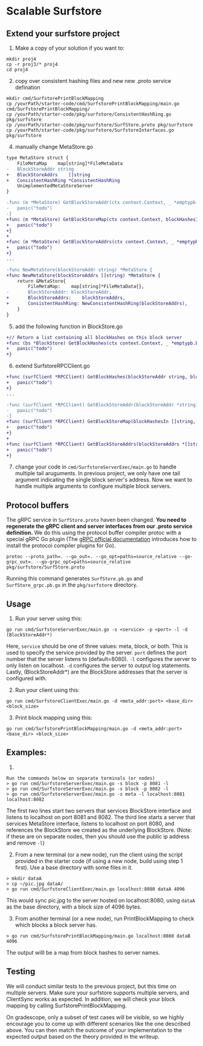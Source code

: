 # Scalable Surfstore

## Extend your surfstore project
1. Make a copy of your solution if you want to:
```shell
mkdir proj4
cp -r proj3/* proj4
cd proj4
```

2. copy over consistent hashing files and new new .proto service defination
```shell
mkdir cmd/SurfstorePrintBlockMapping
cp /yourPath/starter-code/cmd/SurfstorePrintBlockMapping/main.go cmd/SurfstorePrintBlockMapping/
cp /yourPath/starter-code/pkg/surfstore/ConsistentHashRing.go pkg/surfstore
cp /yourPath/starter-code/pkg/surfstore/SurfStore.proto pkg/surfstore
cp /yourPath/starter-code/pkg/surfstore/SurfstoreInterfaces.go pkg/surfstore
```

4. manually change MetaStore.go
```diff
type MetaStore struct {
	FileMetaMap    map[string]*FileMetaData
-	BlockStoreAddr string
+	BlockStoreAddrs    []string
+	ConsistentHashRing *ConsistentHashRing
	UnimplementedMetaStoreServer
}

-func (m *MetaStore) GetBlockStoreAddr(ctx context.Context, _ *emptypb.Empty) (*BlockStoreAddr, error) {
-	panic("todo")
-}
+func (m *MetaStore) GetBlockStoreMap(ctx context.Context, blockHashesIn *BlockHashes) (*BlockStoreMap, error) {
+	panic("todo")
+}
+
+func (m *MetaStore) GetBlockStoreAddrs(ctx context.Context, _ *emptypb.Empty) (*BlockStoreAddrs, error) {
+	panic("todo")
+}
...

-func NewMetaStore(blockStoreAddr string) *MetaStore {
+func NewMetaStore(blockStoreAddrs []string) *MetaStore {
	return &MetaStore{
		FileMetaMap:    map[string]*FileMetaData{},
-		BlockStoreAddr: blockStoreAddr,
+		BlockStoreAddrs:    blockStoreAddrs,
+		ConsistentHashRing: NewConsistentHashRing(blockStoreAddrs),
	}
}
```

5. add the following function in BlockStore.go
```diff
+// Return a list containing all blockHashes on this block server
+func (bs *BlockStore) GetBlockHashes(ctx context.Context, _ *emptypb.Empty) (*BlockHashes, error) {
+	panic("todo")
+}
```

6. extend SurfstoreRPCClient.go 
```diff
+func (surfClient *RPCClient) GetBlockHashes(blockStoreAddr string, blockHashes *[]string) error {
+	panic("todo")
+}
...

-func (surfClient *RPCClient) GetBlockStoreAddr(blockStoreAddr *string) error {
-	panic("todo")
-}
+func (surfClient *RPCClient) GetBlockStoreMap(blockHashesIn []string, blockStoreMap *map[string][]string) error {
+	panic("todo")
+}
+
+func (surfClient *RPCClient) GetBlockStoreAddrs(blockStoreAddrs *[]string) error {
+	panic("todo")
+}
```

7. change your code in `cmd/SurfstoreServerExec/main.go` to handle multiple tail aruguments. In previous project, we only have one tail argument indicating the single block server's address. Now we want to handle multiple arguments to configure multiple block servers. 



## Protocol buffers

<!-- ```diff
service BlockStore {
    rpc GetBlock (BlockHash) returns (Block) {}
    rpc PutBlock (Block) returns (Success) {}
    rpc HasBlocks (BlockHashes) returns (BlockHashes) {}
+   rpc GetBlockHashes (google.protobuf.Empty) returns (BlockHashes) {}
}

service MetaStore {
    rpc GetFileInfoMap(google.protobuf.Empty) returns (FileInfoMap) {}
    rpc UpdateFile(FileMetaData) returns (Version) {}
-   rpc GetBlockStoreAddr(google.protobuf.Empty) returns (BlockStoreAddr) {}
+   rpc GetBlockStoreMap(BlockHashes) returns (BlockStoreMap) {}
+   rpc GetBlockStoreAddrs(google.protobuf.Empty) returns (BlockStoreAddrs) {}
}
``` -->

The gRPC service in `SurfStore.proto` haven been changed. **You need to regenerate the gRPC client and server interfaces from our .proto service definition.** We do this using the protocol buffer compiler protoc with a special gRPC Go plugin (The [gRPC official documentation](https://grpc.io/docs/languages/go/basics/) introduces how to install the protocol compiler plugins for Go).

```shell
protoc --proto_path=. --go_out=. --go_opt=paths=source_relative --go-grpc_out=. --go-grpc_opt=paths=source_relative pkg/surfstore/SurfStore.proto
```

Running this command generates `SurfStore.pb.go` and `SurfStore_grpc.pb.go` in the `pkg/surfstore` directory.



## Usage
1. Run your server using this:
```shell
go run cmd/SurfstoreServerExec/main.go -s <service> -p <port> -l -d (BlockStoreAddr*)
```
Here, `service` should be one of three values: meta, block, or both. This is used to specify the service provided by the server. `port` defines the port number that the server listens to (default=8080). `-l` configures the server to only listen on localhost. `-d` configures the server to output log statements. Lastly, (BlockStoreAddr\*) are the BlockStore addresses that the server is configured with. 

2. Run your client using this:
```shell
go run cmd/SurfstoreClientExec/main.go -d <meta_addr:port> <base_dir> <block_size>
```

3. Print block mapping using this:
```shell
go run cmd/SurfstorePrintBlockMapping/main.go -d <meta_addr:port> <base_dir> <block_size>
```

## Examples:

1.
```shell
Run the commands below on separate terminals (or nodes)
> go run cmd/SurfstoreServerExec/main.go -s block -p 8081 -l
> go run cmd/SurfstoreServerExec/main.go -s block -p 8082 -l
> go run cmd/SurfstoreServerExec/main.go -s meta -l localhost:8081 localhost:8082
```
The first two lines start two servers that services BlockStore interface and listens to localhost on port 8081 and 8082. The third line starts a server that services MetaStore interface, listens to localhost on port 8080, and references the BlockStore we created as the underlying BlockStore. (Note: if these are on separate nodes, then you should use the public ip address and remove `-l`)

2. From a new terminal (or a new node), run the client using the script provided in the starter code (if using a new node, build using step 1 first). Use a base directory with some files in it.
```shell
> mkdir dataA
> cp ~/pic.jpg dataA/ 
> go run cmd/SurfstoreClientExec/main.go localhost:8080 dataA 4096
```
This would sync pic.jpg to the server hosted on localhost:8080, using `dataA` as the base directory, with a block size of 4096 bytes.

3. From another terminal (or a new node), run PrintBlockMapping to check which blocks a block server has. 
```shell
> go run cmd/SurfstorePrintBlockMapping/main.go localhost:8080 dataB 4096
```
The output willl be a map from block hashes to server names. 

## Testing 
We will conduct similar tests to the previous project, but this time on multiple servers. Make sure your surfstore supports multiple servers, and ClientSync works as expected. In addition, we will check your block mapping by calling SurfstorePrintBlockMapping. 

On gradescope, only a subset of test cases will be visible, so we highly encourage you to come up with different scenarios like the one described above. You can then match the outcome of your implementation to the expected output based on the theory provided in the writeup.
